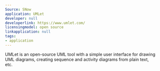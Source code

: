 ```yaml
---
Source: SNow
application: UMLet
developer: null
developerlink: https://www.umlet.com/
licensingmodel: open source
linkapplication: null
tags:
- application
---
```

UMLet is an open-source UML tool with a simple user interface for drawing UML diagrams, creating sequence and activity diagrams from plain text, etc.
